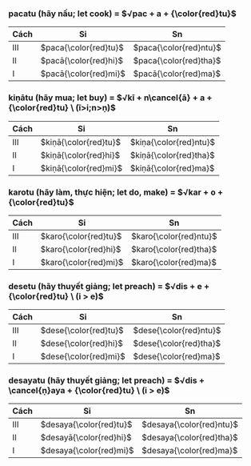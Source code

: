 ### $\textbf{pacatu}$ (hãy nấu; let cook) = $√pac + a + {\color{red}tu}$

| Cách | Si                    | Sn                     |
| ---- | --------------------- | ---------------------- |
| III  | $paca{\color{red}tu}$ | $paca{\color{red}ntu}$ |
| II   | $pacā{\color{red}hi}$ | $paca{\color{red}tha}$ |
| I    | $pacā{\color{red}mi}$ | $pacā{\color{red}ma}$  |

### $\textbf{kiṇātu}$ (hãy mua; let buy) = $√kī + n\cancel{ā} + a + {\color{red}tu} \ (ī>i;n>ṇ)$

| Cách | Si                    | Sn                     |
| ---- | --------------------- | ---------------------- |
| III  | $kiṇā{\color{red}tu}$ | $kiṇa{\color{red}ntu}$ |
| II   | $kiṇā{\color{red}hi}$ | $kiṇā{\color{red}tha}$ |
| I    | $kiṇā{\color{red}mi}$ | $kiṇā{\color{red}ma}$  |

### $\textbf{karotu}$ (hãy làm, thực hiện; let do, make) = $√kar + o + {\color{red}tu}$

| Cách | Si                    | Sn                     |
| ---- | --------------------- | ---------------------- |
| III  | $karo{\color{red}tu}$ | $karo{\color{red}ntu}$ |
| II   | $karo{\color{red}hi}$ | $karo{\color{red}tha}$ |
| I    | $karo{\color{red}mi}$ | $karo{\color{red}ma}$  |

### $\textbf{desetu}$ (hãy thuyết giảng; let preach) = $√dis + e + {\color{red}tu} \ (i > e)$

| Cách | Si                    | Sn                     |
| ---- | --------------------- | ---------------------- |
| III  | $dese{\color{red}tu}$ | $dese{\color{red}ntu}$ |
| II   | $dese{\color{red}hi}$ | $dese{\color{red}tha}$ |
| I    | $dese{\color{red}mi}$ | $dese{\color{red}ma}$  |

### $\textbf{desayatu}$ (hãy thuyết giảng; let preach) = $√dis + \cancel{ṇ}aya + {\color{red}tu} \ (i > e)$

| Cách | Si                      | Sn                       |
| ---- | ----------------------- | ------------------------ |
| III  | $desaya{\color{red}tu}$ | $desaya{\color{red}ntu}$ |
| II   | $desayā{\color{red}hi}$ | $desaya{\color{red}tha}$ |
| I    | $desaya{\color{red}mi}$ | $desaya{\color{red}ma}$  |
